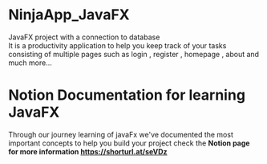 # NinjaApp_JavaFX
JavaFX project with a connection to database<br>
It is a productivity application to help you keep track of your tasks 
consisting of multiple pages such as login , register , homepage , about and much more...
# Notion Documentation for learning JavaFX
Through our journey learning of javaFx we've documented the most important concepts to help you build your project
check the <b>Notion<b> page for more information
https://shorturl.at/seVDz
